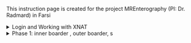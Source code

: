 This instruction page is created for the project MREnterography (PI: Dr. Radmard) in Farsi
<details>
<summary>Login and Working with XNAT</summary>
یوزر و پسوردتون قبلا ارسال شده توی پی وی. آدرس سرور هم در تلگرام براتون ارسال شده. 
ویدیو زیو نحوه سگمنتیشن در سامانه XNAT-AIDS رو براتون مرور میکنه. 

[Introduction to XNAT and how you can log in, open cases, and do segmentation (English)](https://youtu.be/mC2qtRc-o6w)

[XNAT Segmentation for PanCanAID project Phase 1 (Persian)](https://youtu.be/Qp1ydXVGoJc) ویدیو اصلی که باید ببینید این هست

[How to use XNAT on your tablet](https://youtu.be/M-5VpeRdUX8)

</details>

<details>
<summary>Phase 1: inner boarder , outer boarder, s</summary>
لطفا مطابق صبحت هامون ، سعی کندی حاشیه بیرونی رو اول بگیرید و بعد حاشیه درون و بعد هم اگر توی تصویر زخم وجود داشت (انگلیسی بنویسم تنظیم متن بهم میخوره). لطفا سعی کنید دقیق بگیرید و یکمی رو به بیرون تر گرفتن غش کنیم :)
ضمن اینکه قرار شد لوپ رو کامل بگیریم (اگر مشکلی نداره ، یک لایه نازک ازش رو بگیرید که یک حلقه بشه. اگر هر مشکلی یا سوالی هست توی تلگرام بپرسید لطفا تا به صورت همسان بریم جلو و لیبل ها همگن باشن. 
  مهمترین چیز برای ماشین اینه که لیبل ها همگون باشن و یک کار رو همه بکنیم.

  
لیبل ها به ترتیب میشه: (اگر لیبل ها رو دقیقا به این شکل بزنید ، رنگشون اهمیتی نداره)

out: outer boarder of loop

in: inner boarder of loop

ulc: ulcear (if visible) 


</details>
